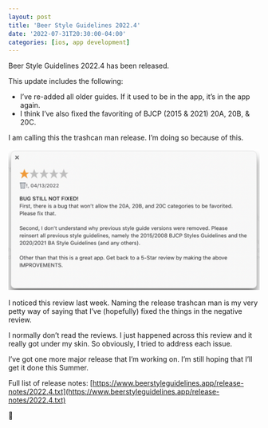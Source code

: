 ```yaml
---
layout: post
title: 'Beer Style Guidelines 2022.4'
date: '2022-07-31T20:30:00-04:00'
categories: [ios, app development]
---
```


Beer Style Guidelines 2022.4 has been released.

This update includes the following:

- I’ve re-added all older guides. If it used to be in the app, it’s in the app again. 
- I think I’ve also fixed the favoriting of BJCP (2015 & 2021) 20A, 20B, & 20C. 

I am calling this the trashcan man release. I’m doing so because of this. 

![Negative Review](/public/images/2022-beer-style-guidelines-2022.4/negative-review.png)

I noticed this review last week. Naming the release trashcan man is my very petty way of saying that I’ve (hopefully) fixed the things in the negative review. 

I normally don’t read the reviews. I just happened across this review and it really got under my skin. So obviously, I tried to address each issue. 

I’ve got one more major release that I’m working on. I’m still hoping that I’ll get it done this Summer. 

Full list of release notes: [https://www.beerstyleguidelines.app/release-notes/2022.4.txt](https://www.beerstyleguidelines.app/release-notes/2022.4.txt)

🍺